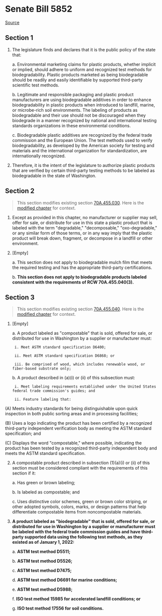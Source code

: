# Senate Bill 5852

[Source](http://lawfilesext.leg.wa.gov/biennium/2021-22/Xml/Bills/Senate%20Bills/5852.xml)
## Section 1
1. The legislature finds and declares that it is the public policy of the state that:

    a. Environmental marketing claims for plastic products, whether implicit or implied, should adhere to uniform and recognized test methods for biodegradability. Plastic products marketed as being biodegradable should be readily and easily identifiable by supported third-party scientific test methods.

    b. Legitimate and responsible packaging and plastic product manufacturers are using biodegradable additives in order to enhance biodegradability in plastic products when introduced to landfill, marine, or microbe-rich soil environments. The labeling of products as biodegradable and their use should not be discouraged when they biodegrade in a manner recognized by national and international testing standards organizations in these environmental conditions.

    c. Biodegradable plastic additives are recognized by the federal trade commission and the European Union. The test methods used to verify biodegradability, as developed by the American society for testing and materials and the international organization for standardization, are internationally recognized.

2. Therefore, it is the intent of the legislature to authorize plastic products that are verified by certain third-party testing methods to be labeled as biodegradable in the state of Washington.


## Section 2
> This section modifies existing section [70A.455.030](/rcw/70A_environmental_health_and_safety/70A.455_plastic_product_degradability.md). Here is the [modified chapter](rcw/70A_environmental_health_and_safety/70A.455_plastic_product_degradability.md) for context.

1. Except as provided in this chapter, no manufacturer or supplier may sell, offer for sale, or distribute for use in this state a plastic product that is labeled with the term  "degradable," "decomposable," "oxo-degradable," or any similar form of those terms, or in any way imply that the plastic product will break down, fragment,  or decompose in a landfill or other environment.

2. [Empty]

    a. This section does not apply to biodegradable mulch film that meets the required testing and has the appropriate third-party certifications.

    b. **This section does not apply to biodegradable products labeled consistent with the requirements of RCW 70A.455.040(3).**


## Section 3
> This section modifies existing section [70A.455.040](/rcw/70A_environmental_health_and_safety/70A.455_plastic_product_degradability.md). Here is the [modified chapter](rcw/70A_environmental_health_and_safety/70A.455_plastic_product_degradability.md) for context.

1. [Empty]

    a. A product labeled as "compostable" that is sold, offered for sale, or distributed for use in Washington by a supplier or manufacturer must:

        i. Meet ASTM standard specification D6400;

        ii. Meet ASTM standard specification D6868; or

        iii. Be comprised of wood, which includes renewable wood, or fiber-based substrate only;

    b. A product described in (a)(i) or (ii) of this subsection must:

        i. Meet labeling requirements established under the United States federal trade commission's guides; and

        ii. Feature labeling that:

(A) Meets industry standards for being distinguishable upon quick inspection in both public sorting areas and in processing facilities;

(B) Uses a logo indicating the product has been certified by a recognized third-party independent verification body as meeting the ASTM standard specification; and

(C) Displays the word "compostable," where possible, indicating the product has been tested by a recognized third-party independent body and meets the ASTM standard specification.

2. A compostable product described in subsection (1)(a)(i) or (ii) of this section must be considered compliant with the requirements of this section if it:

    a. Has green or brown labeling;

    b. Is labeled as compostable; and

    c. Uses distinctive color schemes, green or brown color striping, or other adopted symbols, colors, marks, or design patterns that help differentiate compostable items from noncompostable materials.

3. **A product labeled as "biodegradable" that is sold, offered for sale, or distributed for use in Washington by a supplier or manufacturer must be labeled with the federal trade commission guides and have third-party supported data using the following test methods, as they existed as of January 1, 2022:**

    a. **ASTM test method D5511;**

    b. **ASTM test method D5526;**

    c. **ASTM test method D7475;**

    d. **ASTM test method D6691 for marine conditions;**

    e. **ASTM test method D5988;**

    f. **ISO test method 15985 for accelerated landfill conditions; or**

    g. **ISO test method 17556 for soil conditions.**

